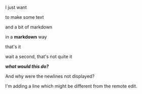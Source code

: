 I just want

to make some text

and a bit of markdown

in a **markdown** way

that's it

wait a second, that's not quite it

***what would this do?***





And why were the newlines not displayed?

I'm adding a line which might be different from the remote edit.
